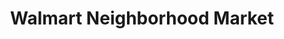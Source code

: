 ---
title: "Walmart Neighborhood Market"
url: /mansfield/walmart-neighborhood-market/
shop: Supermarkt
---